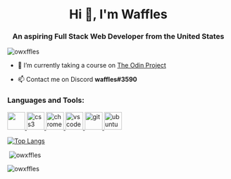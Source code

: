 <h1 align="center">Hi 👋, I'm Waffles</h1>
<h3 align="center">An aspiring Full Stack Web Developer from the United States</h3>

<p align="left"> <img src="https://komarev.com/ghpvc/?username=owxffles&label=Profile%20views&color=0e75b6&style=flat" alt="owxffles" /> </p>

- 🔭 I’m currently taking a course on [The Odin Project](https://www.theodinproject.com/)

- 📫 Contact me on Discord **waffles#3590**

<h3 align="left">Languages and Tools:</h3>
<p align="left"> <a href="https://en.wikipedia.org/wiki/HTML" target="_blank" rel="noreferrer"> <img src="https://cdn.jsdelivr.net/gh/devicons/devicon/icons/html5/html5-original.svg" width="40" height="40/"> </a> <a href="https://en.wikipedia.org/wiki/CSS" target="_blank" rel="noreferrer"> <img src="https://cdn.jsdelivr.net/gh/devicons/devicon/icons/css3/css3-original.svg" alt="css3" width="40" height="40/"> </a> <a href="https://www.google.com/chrome/" target="_blank" rel="noreferrer"> <img src="https://upload.wikimedia.org/wikipedia/commons/e/e1/Google_Chrome_icon_%28February_2022%29.svg" alt="chrome" width="40" height="40"/> </a> <a href="https://code.visualstudio.com/" target="_blank" rel="noreferrer"> <img src="https://cdn.jsdelivr.net/gh/devicons/devicon/icons/vscode/vscode-original.svg" alt="vscode" width="40" height="40"/> </a> <a href="https://git-scm.com/" target="_blank" rel="noreferrer"> <img src="https://www.vectorlogo.zone/logos/git-scm/git-scm-icon.svg" alt="git" width="40" height="40"/> </a> <a href="https://ubuntu.com" target="_blank" rel="noreferrer"> <img src="https://upload.wikimedia.org/wikipedia/commons/9/9e/UbuntuCoF.svg" alt="ubuntu" width="40" height="40"/> </a> </p>

[![Top Langs](https://github-readme-stats.vercel.app/api/top-langs/?username=owxffles&theme=dark)](https://github.com/anuraghazra/github-readme-stats)

<p>&nbsp;<img align="center" src="https://github-readme-stats.vercel.app/api?username=owxffles&show_icons=true&theme=dark&locale=en" alt="owxffles" /></p>

<p><img align="center" src="https://github-readme-streak-stats.herokuapp.com/?user=owxffles&theme=dark" alt="owxffles" /></p>
